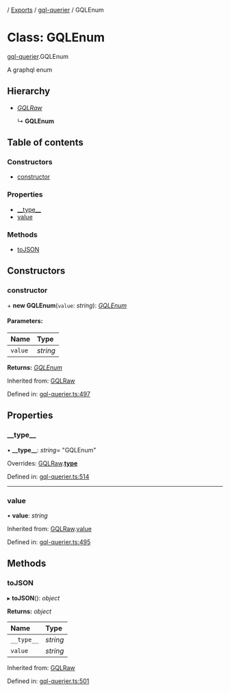 [](../README.md) / [Exports](../modules.md) / [gql-querier](../modules/gql_querier.md) / GQLEnum

# Class: GQLEnum

[gql-querier](../modules/gql_querier.md).GQLEnum

A graphql enum

## Hierarchy

* [*GQLRaw*](gql_querier.gqlraw.md)

  ↳ **GQLEnum**

## Table of contents

### Constructors

- [constructor](gql_querier.gqlenum.md#constructor)

### Properties

- [\_\_type\_\_](gql_querier.gqlenum.md#__type__)
- [value](gql_querier.gqlenum.md#value)

### Methods

- [toJSON](gql_querier.gqlenum.md#tojson)

## Constructors

### constructor

\+ **new GQLEnum**(`value`: *string*): [*GQLEnum*](gql_querier.gqlenum.md)

#### Parameters:

Name | Type |
:------ | :------ |
`value` | *string* |

**Returns:** [*GQLEnum*](gql_querier.gqlenum.md)

Inherited from: [GQLRaw](gql_querier.gqlraw.md)

Defined in: [gql-querier.ts:497](https://github.com/onzag/itemize/blob/28218320/gql-querier.ts#L497)

## Properties

### \_\_type\_\_

• **\_\_type\_\_**: *string*= "GQLEnum"

Overrides: [GQLRaw](gql_querier.gqlraw.md).[__type__](gql_querier.gqlraw.md#__type__)

Defined in: [gql-querier.ts:514](https://github.com/onzag/itemize/blob/28218320/gql-querier.ts#L514)

___

### value

• **value**: *string*

Inherited from: [GQLRaw](gql_querier.gqlraw.md).[value](gql_querier.gqlraw.md#value)

Defined in: [gql-querier.ts:495](https://github.com/onzag/itemize/blob/28218320/gql-querier.ts#L495)

## Methods

### toJSON

▸ **toJSON**(): *object*

**Returns:** *object*

Name | Type |
:------ | :------ |
`__type__` | *string* |
`value` | *string* |

Inherited from: [GQLRaw](gql_querier.gqlraw.md)

Defined in: [gql-querier.ts:501](https://github.com/onzag/itemize/blob/28218320/gql-querier.ts#L501)
